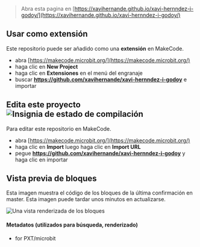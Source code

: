 
> Abra esta pagina en [https://xavihernande.github.io/xavi-hernndez-i-godoy/](https://xavihernande.github.io/xavi-hernndez-i-godoy/)

## Usar como extensión

Este repositorio puede ser añadido como una **extensión** en MakeCode.

* abra [https://makecode.microbit.org/](https://makecode.microbit.org/)
* haga clic en **New Project**
* haga clic en **Extensiones** en el menú del engranaje
* buscar **https://github.com/xavihernande/xavi-hernndez-i-godoy** e importar

## Edita este proyecto ![Insignia de estado de compilación](https://github.com/xavihernande/xavi-hernndez-i-godoy/workflows/MakeCode/badge.svg)

Para editar este repositorio en MakeCode.

* abra [https://makecode.microbit.org/](https://makecode.microbit.org/)
* haga clic en **Import** luego haga clic en **Import URL**
* pegue **https://github.com/xavihernande/xavi-hernndez-i-godoy** y haga clic en importar

## Vista previa de bloques

Esta imagen muestra el código de los bloques de la última confirmación en master.
Esta imagen puede tardar unos minutos en actualizarse.

![Una vista renderizada de los bloques](https://github.com/xavihernande/xavi-hernndez-i-godoy/raw/master/.github/makecode/blocks.png)

#### Metadatos (utilizados para búsqueda, renderizado)

* for PXT/microbit
<script src="https://makecode.com/gh-pages-embed.js"></script><script>makeCodeRender("{{ site.makecode.home_url }}", "{{ site.github.owner_name }}/{{ site.github.repository_name }}");</script>

